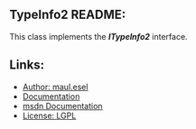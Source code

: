 ## TypeInfo2 README:
This class implements the ***ITypeInfo2*** interface.

## Links:
* [Author: maul.esel](https://github.com/maul-esel)
* [Documentation](http://maul-esel.github.com/COM-Classes/AHK_Lv1.1/TypeInfo2)
* [msdn Documentation](http://msdn.microsoft.com/en-us/library/windows/desktop/ms221565)
* [License: LGPL](http://www.gnu.org/licenses/lgpl-2.1.txt)